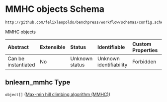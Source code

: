 # MMHC objects Schema

```txt
http://github.com/felixleopoldo/benchpress/workflow/schemas/config.schema.json#/properties/resources/properties/structure_learning_algorithms/properties/bnlearn_mmhc
```

MMHC objects

| Abstract            | Extensible | Status         | Identifiable            | Custom Properties | Additional Properties | Access Restrictions | Defined In                                                       |
| :------------------ | :--------- | :------------- | :---------------------- | :---------------- | :-------------------- | :------------------ | :--------------------------------------------------------------- |
| Can be instantiated | No         | Unknown status | Unknown identifiability | Forbidden         | Allowed               | none                | [config.schema.json*](config.schema.json "open original schema") |

## bnlearn_mmhc Type

`object[]` ([Max-min hill climbing algorithm (MMHC)](config-definitions-max-min-hill-climbing-algorithm-mmhc.md))
